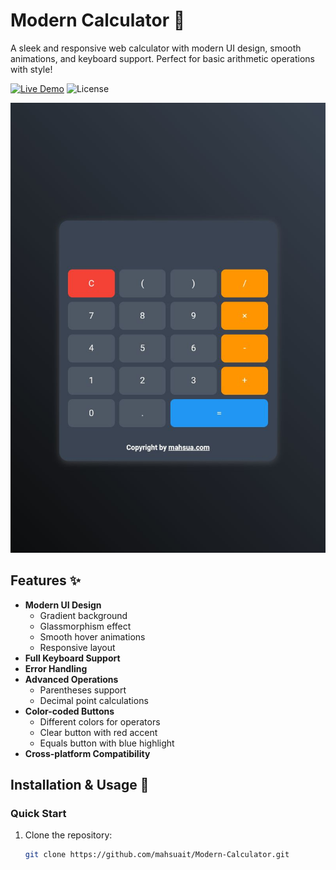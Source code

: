 # Modern Calculator 🧮

A sleek and responsive web calculator with modern UI design, smooth animations, and keyboard support. Perfect for basic arithmetic operations with style!

[![Live Demo](https://img.shields.io/badge/Live_Demo-🌐_Brightgreen?style=for-the-badge)](https://mahsuait.github.io/Modern-Calculator/)
![License](https://img.shields.io/badge/License-MIT-blue?style=for-the-badge)

![Calculator Screenshot](screenshot.png) <!-- Add your screenshot here -->

## Features ✨

- **Modern UI Design**
  - Gradient background
  - Glassmorphism effect
  - Smooth hover animations
  - Responsive layout
- **Full Keyboard Support**
- **Error Handling**
- **Advanced Operations**
  - Parentheses support
  - Decimal point calculations
- **Color-coded Buttons**
  - Different colors for operators
  - Clear button with red accent
  - Equals button with blue highlight
- **Cross-platform Compatibility**

## Installation & Usage 🚀

### Quick Start
1. Clone the repository:
   ```bash
   git clone https://github.com/mahsuait/Modern-Calculator.git